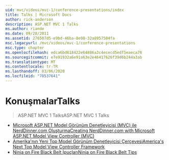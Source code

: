 ```yaml
---
uid: mvc/videos/mvc-1/conference-presentations/index
title: Talks | Microsoft Docs
author: rick-anderson
description: ASP.NET MVC 1 Talks
ms.author: riande
ms.date: 09/28/2011
ms.assetid: 276507d5-e9bd-46ba-8e98-32a8957504fa
msc.legacyurl: /mvc/videos/mvc-1/conference-presentations
msc.type: chapter
ms.openlocfilehash: edca6bd618422e64886a3c4ececd5edf5eaeca76
ms.sourcegitcommit: e7e91932a6e91a63e2e46417626f39d6b244a3ab
ms.translationtype: MT
ms.contentlocale: tr-TR
ms.lasthandoff: 03/06/2020
ms.locfileid: "78537641"
---
```

# <a name="talks"></a><span data-ttu-id="863dd-103">Konuşmalar</span><span class="sxs-lookup"><span data-stu-id="863dd-103">Talks</span></span>

> <span data-ttu-id="863dd-104">ASP.NET MVC 1 Talks</span><span class="sxs-lookup"><span data-stu-id="863dd-104">ASP.NET MVC 1 Talks</span></span>

- [<span data-ttu-id="863dd-105">Microsoft ASP.NET Model Görünüm Denetleyicisi (MVC) ile NerdDinner.com Oluşturma</span><span class="sxs-lookup"><span data-stu-id="863dd-105">Creating NerdDinner.com with Microsoft ASP.NET Model View Controller (MVC)</span></span>](creating-nerddinnercom-with-microsoft-aspnet-model-view-controller-mvc.md)
- [<span data-ttu-id="863dd-106">Amerika'nın Yeni Top Model Görünüm Denetleyicisi Çerçevesi</span><span class="sxs-lookup"><span data-stu-id="863dd-106">America's Next Top Model View Controller Framework</span></span>](americas-next-top-model-view-controller-framework.md)
- [<span data-ttu-id="863dd-107">Ninja on Fire Black Belt İpuçları</span><span class="sxs-lookup"><span data-stu-id="863dd-107">Ninja on Fire Black Belt Tips</span></span>](ninja-on-fire-black-belt-tips.md)
